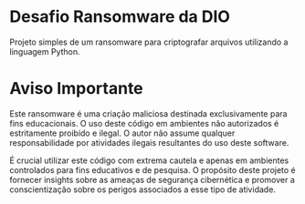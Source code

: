 # Desafio Ransomware da DIO

Projeto simples de um ransomware para criptografar arquivos utilizando a linguagem Python.

# Aviso Importante
Este ransomware é uma criação maliciosa destinada exclusivamente para fins educacionais. O uso deste código em ambientes não autorizados é estritamente proibido e ilegal. O autor não assume qualquer responsabilidade por atividades ilegais resultantes do uso deste software.

É crucial utilizar este código com extrema cautela e apenas em ambientes controlados para fins educativos e de pesquisa. O propósito deste projeto é fornecer insights sobre as ameaças de segurança cibernética e promover a conscientização sobre os perigos associados a esse tipo de atividade.
